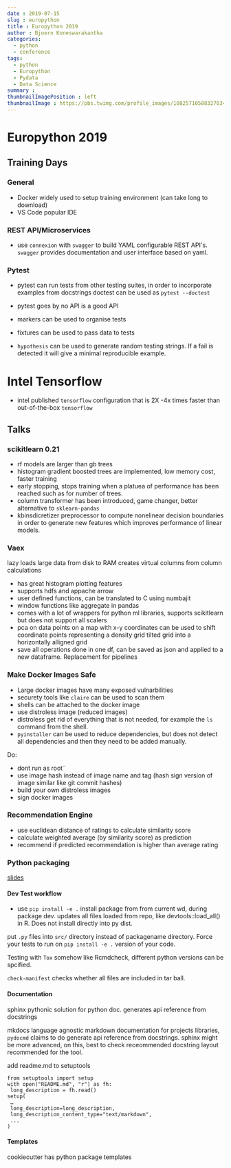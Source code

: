 ```yaml
---
date : 2019-07-15
slug : europython
title : Europython 2019
author : Bjoern Koneswarakantha
categories: 
  - python
  - conference
tags: 
  - python
  - Europython
  - Pydata
  - Data Science
summary : 
thumbnailImagePosition : left
thumbnailImage : https://pbs.twimg.com/profile_images/1082571058832703488/1QVxP99r.jpg
---
```


# Europython 2019

## Training Days

### General
- Docker widely used to setup training environment (can take long to download)
- VS Code popular IDE

### REST API/Microservices
- use `connexion` with `swagger` to build YAML configurable REST API's. `swagger` provides documentation and user interface based on yaml.

### Pytest
- pytest can run tests from other testing suites, in order to incorporate examples from docstrings doctest can be used as `pytest --doctest`
- pytest goes by no API is a good API
- markers can be used to organise tests
- fixtures can be used to pass data to tests

- `hypothesis` can be used to generate random testing strings. If a fail is  detected it will give a minimal reproducible example.

# Intel Tensorflow
- intel published `tensorflow` configuration that is 2X -4x times faster than out-of-the-box `tensorflow`

## Talks

### scikitlearn 0.21
- rf models are larger than gb trees
- histogram gradient boosted trees are implemented, low memory cost, faster training
- early stopping, stops training when a platuea of performance has been reached such as for number of trees.
- column transformer has been introduced, game changer, better alternative to `sklearn-pandas` 
- kbinsdicretizer preprocessor to compute nonelinear decision boundaries in order to generate new features which improves performance of linear models.

### Vaex
lazy loads large data from disk to RAM
creates virtual columns from column calculations
- has great histogram plotting features
- supports hdfs and appache arrow
- user defined functions, can be translated to C using numbajit
- window functions like aggregate in pandas
- comes with a lot of wrappers for python ml libraries, supports scikitlearn but does not support all scalers
- pca on data points on a map with x-y coordinates can be used to shift coordinate points representing a density grid tilted grid into a horizontally alligned grid 
- save all operations done in one df, can be saved as json and applied to a new dataframe. Replacement for pipelines


### Make Docker Images Safe

- Large docker images have many exposed vulnarbilities
- securety tools like `claire` can be used to scan them
- shells can be attached to the docker image
- use distroless image (reduced images)
- distroless get rid of everything that is not needed, for example the `ls` command from the shell.
- `pyinstaller` can be used to reduce dependencies, but does not detect all dependencies and then they need to be added manually.

Do:
- dont run as root¨
- use image hash instead of image name and tag (hash sign version of image similar like git commit hashes)
- build your own distroless images
- sign docker images


### Recommendation Engine

- use euclidean distance of ratings to calculate similarity score
- calculate weighted average (by similarity score) as prediction
- recommend if predicted recommendation is higher than average rating


### Python packaging

[slides](https://github.com/judy2k/publishing_python_packages_talk)

#### Dev Test workflow
- use `pip install -e .` install package from from current wd, during package dev. updates all files loaded from repo, like devtools::load_all() in R. Does not install directly into py dist.

put `.py` files into `src/` directory instead of packagename directory. Force your tests to run on `pip install -e .` version of your code.

Testing with `Tox` somehow like Rcmdcheck, different python versions can be spcified.

`check-manifest` checks whether all files are included in tar ball.

#### Documentation
sphinx pythonic solution for python doc. generates api reference from docstrings

mkdocs language agnostic markdown documentation for projects libraries, `pydocmd` claims to do generate api reference from docstrings. sphinx might be more advanced, on this, best to check receommended docstring layout recommended for the tool.

add readme.md to setuptools

```
from setuptools import setup
with open("README.md", "r") as fh:
 long_description = fh.read()
setup(
 …
 long_description=long_description,
 long_description_content_type="text/markdown", 
 ...
)
```

#### Templates

cookiecutter has python package templates

 